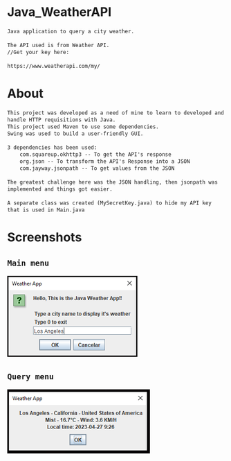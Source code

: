 # Java_WeatherAPI
    Java application to query a city weather.

    The API used is from Weather API.
    //Get your key here:

    https://www.weatherapi.com/my/

# About
    This project was developed as a need of mine to learn to developed and handle HTTP requisitions with Java.
    This project used Maven to use some dependencies.
    Swing was used to build a user-friendly GUI.

    3 dependencies has been used:
        com.squareup.okhttp3 -- To get the API's response
        org.json -- To transform the API's Response into a JSON
        com.jayway.jsonpath -- To get values from the JSON
    
    The greatest challenge here was the JSON handling, then jsonpath was implemented and things got easier.

    A separate class was created (MySecretKey.java) to hide my API key that is used in Main.java

# Screenshots

## `Main menu`
![all-text](https://github.com/bispo-daniel/Java_WeatherAPI/blob/main/src/Screenshots/MenuScreenshot.png)

## `Query menu`
![all-text](https://github.com/bispo-daniel/Java_WeatherAPI/blob/main/src/Screenshots/QueryPageScreenshot.png)